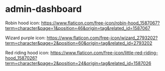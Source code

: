 # admin-dashboard

Robin hood icon: https://www.flaticon.com/free-icon/robin-hood_1587067?term=character&page=1&position=46&origin=tag&related_id=1587067

Wizard purple icon: https://www.flaticon.com/free-icon/wizard_2793202?term=character&page=2&position=60&origin=tag&related_id=2793202

Red riding hood icon: https://www.flaticon.com/free-icon/little-red-riding-hood_1587026?term=character&page=2&position=24&origin=tag&related_id=1587026